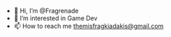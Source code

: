 - 👋 Hi, I’m @Fragrenade
- 👀 I’m interested in Game Dev
- 📫 How to reach me themisfragkiadakis@gmail.com

<!---
Fragrenade/Fragrenade is a ✨ special ✨ repository because its `README.md` (this file) appears on your GitHub profile.
You can click the Preview link to take a look at your changes.
--->
